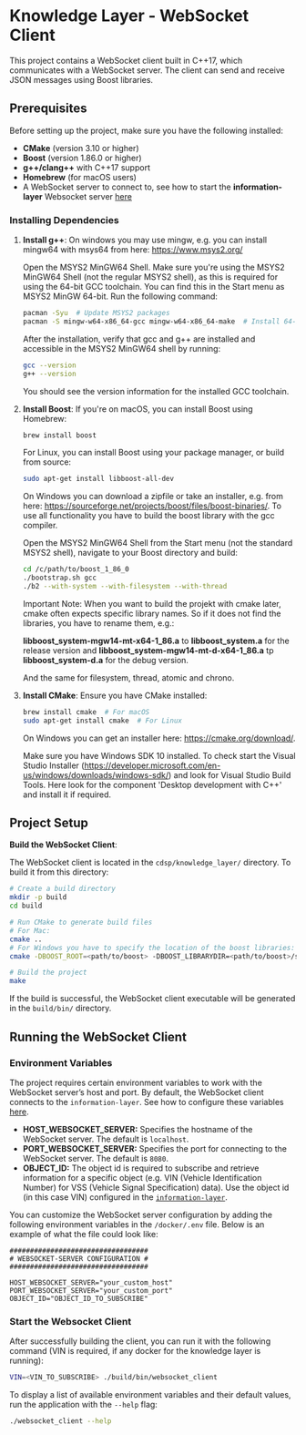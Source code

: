 # Knowledge Layer - WebSocket Client

This project contains a WebSocket client built in C++17, which communicates with a WebSocket server. The client can send and receive JSON messages using Boost libraries.

## Prerequisites

Before setting up the project, make sure you have the following installed:

- **CMake** (version 3.10 or higher)
- **Boost** (version 1.86.0 or higher)
- **g++/clang++** with C++17 support
- **Homebrew** (for macOS users)
- A WebSocket server to connect to, see how to start the **information-layer** Websocket server [here](../information-layer/README.md)
  
### Installing Dependencies

1. **Install g++**:
   On windows you may use mingw, e.g. you can install mingw64 with msys64 from here: https://www.msys2.org/
   
   Open the MSYS2 MinGW64 Shell. Make sure you're using the MSYS2 MinGW64 Shell (not the regular MSYS2 shell), as this is required for using the 64-bit GCC toolchain. You can find this in the Start menu as MSYS2 MinGW 64-bit. Run the following command:

    ```bash
    pacman -Syu  # Update MSYS2 packages
    pacman -S mingw-w64-x86_64-gcc mingw-w64-x86_64-make  # Install 64-bit GCC and Make  
    ```
    After the installation, verify that gcc and g++ are installed and accessible in the MSYS2 MinGW64 shell by running:
    
    ```bash
    gcc --version
    g++ --version
    ```
    You should see the version information for the installed GCC toolchain.
    

2. **Install Boost**:
   If you're on macOS, you can install Boost using Homebrew:

   ```bash
   brew install boost
   ```

   For Linux, you can install Boost using your package manager, or build from source:
   
   ```bash
   sudo apt-get install libboost-all-dev
   ```

   On Windows you can download a zipfile or take an installer, e.g. from here: https://sourceforge.net/projects/boost/files/boost-binaries/. To use all functionality you have to build the boost library with the gcc compiler.

    Open the MSYS2 MinGW64 Shell from the Start menu (not the standard MSYS2 shell), navigate to your Boost directory and build:

   ```bash
   cd /c/path/to/boost_1_86_0
   ./bootstrap.sh gcc
   ./b2 --with-system --with-filesystem --with-thread
   ```   

   Important Note: When you want to build the projekt with cmake later, cmake often expects specific library names. So if it does not find the libraries, you have to rename them, e.g.: 


   **libboost_system-mgw14-mt-x64-1_86.a** to **libboost_system.a** for the release version and
   **libboost_system-mgw14-mt-d-x64-1_86.a** tp **libboost_system-d.a** for the debug version.
   
   And the same for filesystem, thread, atomic and chrono.

3. **Install CMake**:
   Ensure you have CMake installed:

   ```bash
   brew install cmake  # For macOS
   sudo apt-get install cmake  # For Linux
   ```

   On Windows you can get an installer here: https://cmake.org/download/. 
   
   Make sure you have Windows SDK 10 installed. To check start the Visual Studio Installer (https://developer.microsoft.com/en-us/windows/downloads/windows-sdk/) and look for Visual Studio Build Tools. Here look for the component 'Desktop development with C++' and install it if required.

   
## Project Setup

**Build the WebSocket Client**:

   The WebSocket client is located in the `cdsp/knowledge_layer/` directory. To build it from this directory:

   ```bash
   # Create a build directory
   mkdir -p build
   cd build

   # Run CMake to generate build files
   # For Mac:
   cmake ..
   # For Windows you have to specify the location of the boost libraries:
   cmake -DBOOST_ROOT=<path/to/boost> -DBOOST_LIBRARYDIR=<path/to/boost>/stage/lib ..

   # Build the project
   make
   ```

   If the build is successful, the WebSocket client executable will be generated in the `build/bin/` directory.

## Running the WebSocket Client

### Environment Variables

The project requires certain environment variables to work with the WebSocket server’s host and port. By default, the WebSocket client connects to the `information-layer`. See how to configure these variables [here](../information-layer/README.md).


- **HOST_WEBSOCKET_SERVER:** Specifies the hostname of the WebSocket server. The default is `localhost`.
- **PORT_WEBSOCKET_SERVER:** Specifies the port for connecting to the WebSocket server. The default is `8080`.
- **OBJECT_ID:** The object id is required to subscribe and retrieve information for a specific object (e.g. VIN (Vehicle Identification Number) for VSS (Vehicle Signal Specification) data). Use the object id (in this case VIN) configured in the [`information-layer`](../information-layer/README.md).

You can customize the WebSocket server configuration by adding the following environment variables in the `/docker/.env` file. Below is an example of what the file could look like:

```text
##################################
# WEBSOCKET-SERVER CONFIGURATION #
##################################

HOST_WEBSOCKET_SERVER="your_custom_host"
PORT_WEBSOCKET_SERVER="your_custom_port"
OBJECT_ID="OBJECT_ID_TO_SUBSCRIBE"
```

### Start the Websocket Client
After successfully building the client, you can run it with the following command (VIN is required, if any docker for the knowledge layer is running):

```bash
VIN=<VIN_TO_SUBSCRIBE> ./build/bin/websocket_client
```

To display a list of available environment variables and their default values, run the application with the `--help` flag:

```bash
./websocket_client --help
```